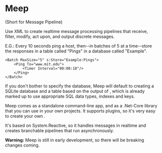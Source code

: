 # Meep

(Short for Message Pipeline) 

Use XML to create realtime message processing pipelines that receive, filter, 
modify, act upon, and output discrete messages.

E.G.: Every 10 seconds ping a host, then--in batches of 5 at a time--store the
responses in a table called "Pings" in a database called "Example".

    <Batch MaxSize="5" s:Store="Example:Pings">
        <Ping To="www.mit.edu">
            <Timer Interval="00:00:10"/>
        </Ping>
    </Batch>
    
If you don't bother to specify the database, Meep will default to creating a 
SQLite database and a table based on the output of <Ping>, which is already
marked up to use appropriate SQL data types, indexes and keys.

Meep comes as a standalone command-line app, and as a .Net-Core library that
you can use in your own projects. It supports plugins, so it's very easy to
create your own <Modules>.

It's based on System.Reactive, so it handles messages in realtime and creates
branchable pipelines that run asynchronously.

**Warning:** Meep is still in early development, so there will be breaking 
changes coming.